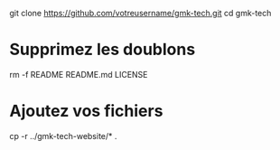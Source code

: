 git clone https://github.com/votreusername/gmk-tech.git
cd gmk-tech
# Supprimez les doublons
rm -f README README.md LICENSE
# Ajoutez vos fichiers
cp -r ../gmk-tech-website/* .

